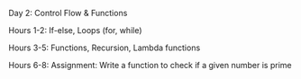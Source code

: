 Day 2: Control Flow & Functions

Hours 1-2: If-else, Loops (for, while)

Hours 3-5: Functions, Recursion, Lambda functions

Hours 6-8: Assignment: Write a function to check if a given number is prime
